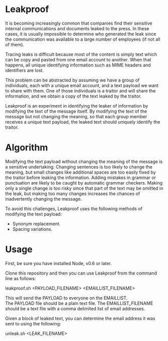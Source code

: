 Leakproof
=========

It is becoming increasingly common that companies find their sensitive internal communications and documents leaked to the press.
In these cases, it is usually impossible to determine who generated the leak since the communication was available to a large number of employees (if not all of them).

Tracing leaks is difficult because most of the content is simply text which can be copy and pasted from one email account to another.
When that happens, all unique identifying information such as MIME headers and identifiers are lost.

This problem can be abstracted by assuming we have a group of individuals, each with a unique email account, and a text payload we want to share with them.
One of those individuals is a traitor and will share the information, and we obtain a copy of the text leaked by the traitor.

Leakproof is an experiment in identifying the leaker of information by modifying the text of the message itself.
By modifying the text of the message but not changing the meaning, so that each group member receives a unique text payload, the leaked text should uniquely identify the traitor.

Algorithm
=========
Modifying the text payload without changing the meaning of the message is a sensitive undertaking.
Changing sentences is too likely to change the meaning, but small changes like additional spaces
are too easily fixed by the traitor before leaking the information.
Adding mistakes in grammar or punctuation are likely to be caught by automatic grammar checkers.
Making only a single change is too risky since that part of the text may be omitted in the leak, but
making too many changes increases the chances of inadvertently changing the message.

To avoid this challenges, Leakproof uses the following methods of modifying the text payload:
* Synonym replacement.
* Spacing variations.

Usage
=========
First, be sure you have installed Node, v0.6 or later.

Clone this repository and then you can use Leakproof from the command line as follows:

leakproof.sh <PAYLOAD_FILENAME> <EMAILLIST_FILENAME>

This will send the PAYLOAD to everyone on the EMAILLIST.  
The PAYLOAD file should be a plain text file.
The EMAILLIST_FILENAME should be a text file with a comma delimited list of email addresses.

Given a block of leaked text, you can determine the email address it was sent to using the following:

unleak.sh <LEAK_FILENAME>
